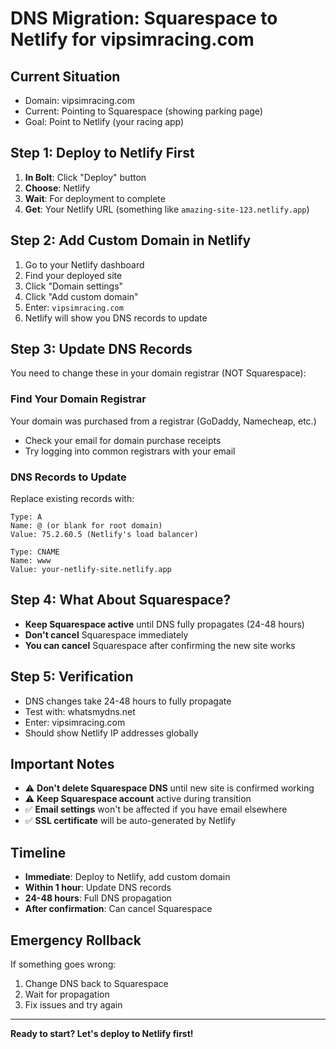 # DNS Migration: Squarespace to Netlify for vipsimracing.com

## Current Situation
- Domain: vipsimracing.com
- Current: Pointing to Squarespace (showing parking page)
- Goal: Point to Netlify (your racing app)

## Step 1: Deploy to Netlify First
1. **In Bolt**: Click "Deploy" button
2. **Choose**: Netlify
3. **Wait**: For deployment to complete
4. **Get**: Your Netlify URL (something like `amazing-site-123.netlify.app`)

## Step 2: Add Custom Domain in Netlify
1. Go to your Netlify dashboard
2. Find your deployed site
3. Click "Domain settings"
4. Click "Add custom domain"
5. Enter: `vipsimracing.com`
6. Netlify will show you DNS records to update

## Step 3: Update DNS Records
You need to change these in your domain registrar (NOT Squarespace):

### Find Your Domain Registrar
Your domain was purchased from a registrar (GoDaddy, Namecheap, etc.)
- Check your email for domain purchase receipts
- Try logging into common registrars with your email

### DNS Records to Update
Replace existing records with:
```
Type: A
Name: @ (or blank for root domain)  
Value: 75.2.60.5 (Netlify's load balancer)

Type: CNAME
Name: www
Value: your-netlify-site.netlify.app
```

## Step 4: What About Squarespace?
- **Keep Squarespace active** until DNS fully propagates (24-48 hours)
- **Don't cancel** Squarespace immediately
- **You can cancel** Squarespace after confirming the new site works

## Step 5: Verification
- DNS changes take 24-48 hours to fully propagate
- Test with: whatsmydns.net
- Enter: vipsimracing.com
- Should show Netlify IP addresses globally

## Important Notes
- ⚠️ **Don't delete Squarespace DNS** until new site is confirmed working
- ⚠️ **Keep Squarespace account** active during transition
- ✅ **Email settings** won't be affected if you have email elsewhere
- ✅ **SSL certificate** will be auto-generated by Netlify

## Timeline
- **Immediate**: Deploy to Netlify, add custom domain
- **Within 1 hour**: Update DNS records
- **24-48 hours**: Full DNS propagation
- **After confirmation**: Can cancel Squarespace

## Emergency Rollback
If something goes wrong:
1. Change DNS back to Squarespace
2. Wait for propagation
3. Fix issues and try again

---
**Ready to start? Let's deploy to Netlify first!**